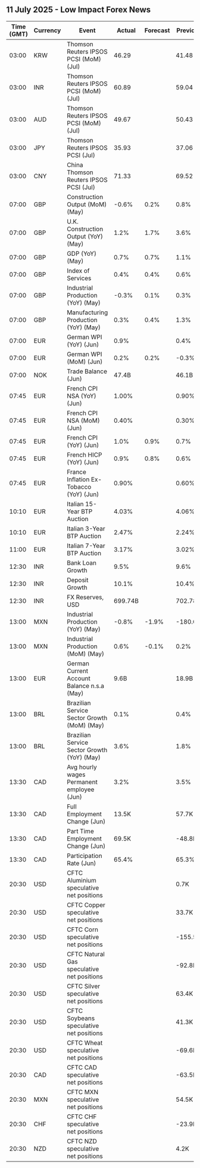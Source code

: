 ## 11 July 2025 - Low Impact Forex News

| Time (GMT) | Currency | Event | Actual | Forecast | Previous |
|------|----------|-------|--------|----------|----------|
| 03:00 | KRW | Thomson Reuters IPSOS PCSI (MoM) (Jul) | 46.29 |  | 41.48 |
| 03:00 | INR | Thomson Reuters IPSOS PCSI (MoM) (Jul) | 60.89 |  | 59.04 |
| 03:00 | AUD | Thomson Reuters IPSOS PCSI (MoM) (Jul) | 49.67 |  | 50.43 |
| 03:00 | JPY | Thomson Reuters IPSOS PCSI (Jul) | 35.93 |  | 37.06 |
| 03:00 | CNY | China Thomson Reuters IPSOS PCSI (Jul) | 71.33 |  | 69.52 |
| 07:00 | GBP | Construction Output (MoM) (May) | -0.6% | 0.2% | 0.8% |
| 07:00 | GBP | U.K. Construction Output (YoY) (May) | 1.2% | 1.7% | 3.6% |
| 07:00 | GBP | GDP (YoY) (May) | 0.7% | 0.7% | 1.1% |
| 07:00 | GBP | Index of Services | 0.4% | 0.4% | 0.6% |
| 07:00 | GBP | Industrial Production (YoY) (May) | -0.3% | 0.1% | 0.3% |
| 07:00 | GBP | Manufacturing Production (YoY) (May) | 0.3% | 0.4% | 1.3% |
| 07:00 | EUR | German WPI (YoY) (Jun) | 0.9% |  | 0.4% |
| 07:00 | EUR | German WPI (MoM) (Jun) | 0.2% | 0.2% | -0.3% |
| 07:00 | NOK | Trade Balance (Jun) | 47.4B |  | 46.1B |
| 07:45 | EUR | French CPI NSA (YoY) (Jun) | 1.00% |  | 0.90% |
| 07:45 | EUR | French CPI NSA (MoM) (Jun) | 0.40% |  | 0.30% |
| 07:45 | EUR | French CPI (YoY) (Jun) | 1.0% | 0.9% | 0.7% |
| 07:45 | EUR | French HICP (YoY) (Jun) | 0.9% | 0.8% | 0.6% |
| 07:45 | EUR | France Inflation Ex-Tobacco (YoY) (Jun) | 0.90% |  | 0.60% |
| 10:10 | EUR | Italian 15-Year BTP Auction | 4.03% |  | 4.06% |
| 10:10 | EUR | Italian 3-Year BTP Auction | 2.47% |  | 2.24% |
| 11:00 | EUR | Italian 7-Year BTP Auction | 3.17% |  | 3.02% |
| 12:30 | INR | Bank Loan Growth | 9.5% |  | 9.6% |
| 12:30 | INR | Deposit Growth | 10.1% |  | 10.4% |
| 12:30 | INR | FX Reserves, USD | 699.74B |  | 702.78B |
| 13:00 | MXN | Industrial Production (YoY) (May) | -0.8% | -1.9% | -180.0% |
| 13:00 | MXN | Industrial Production (MoM) (May) | 0.6% | -0.1% | 0.2% |
| 13:00 | EUR | German Current Account Balance n.s.a (May) | 9.6B |  | 18.9B |
| 13:00 | BRL | Brazilian Service Sector Growth (MoM) (May) | 0.1% |  | 0.4% |
| 13:00 | BRL | Brazilian Service Sector Growth (YoY) (May) | 3.6% |  | 1.8% |
| 13:30 | CAD | Avg hourly wages Permanent employee (Jun) | 3.2% |  | 3.5% |
| 13:30 | CAD | Full Employment Change (Jun) | 13.5K |  | 57.7K |
| 13:30 | CAD | Part Time Employment Change (Jun) | 69.5K |  | -48.8K |
| 13:30 | CAD | Participation Rate (Jun) | 65.4% |  | 65.3% |
| 20:30 | USD | CFTC Aluminium speculative net positions |  |  | 0.7K |
| 20:30 | USD | CFTC Copper speculative net positions |  |  | 33.7K |
| 20:30 | USD | CFTC Corn speculative net positions |  |  | -155.5K |
| 20:30 | USD | CFTC Natural Gas speculative net positions |  |  | -92.8K |
| 20:30 | USD | CFTC Silver speculative net positions |  |  | 63.4K |
| 20:30 | USD | CFTC Soybeans speculative net positions |  |  | 41.3K |
| 20:30 | USD | CFTC Wheat speculative net positions |  |  | -69.6K |
| 20:30 | CAD | CFTC CAD speculative net positions |  |  | -63.5K |
| 20:30 | MXN | CFTC MXN speculative net positions |  |  | 54.5K |
| 20:30 | CHF | CFTC CHF speculative net positions |  |  | -23.9K |
| 20:30 | NZD | CFTC NZD speculative net positions |  |  | 4.2K |
